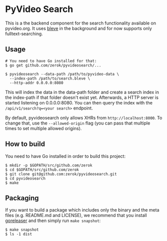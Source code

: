 # PyVideo Search

This is a the backend component for the search functionality available on
pyvideo.org. It uses [bleve][] in the background and for now supports only
fulltext-searching.

## Usage

```
# You need to have Go installed for that:
$ go get github.com/zerok/pyvideosearch/...

$ pyvideosearch --data-path /path/to/pyvideo-data \
  --index-path /path/to/search.bleve \
  --http-addr 0.0.0.0:8080
```

This will index the data in the data-path folder and create a search index
in the index-path if that folder doesn't exist yet. Afterwards, a HTTP server
is started listening on 0.0.0.0:8080. You can then query the index with the
`/api/v1/search?q=<your search>` endpoint.

By default, pyvideosearch only allows XHRs from `http://localhost:8000`. To
change that, use the `--allowed-origin` flag (you can pass that multiple times
to set multiple allowed origins).


## How to build

You need to have Go installed in order to build this project:

```
$ mkdir -p $GOPATH/src/github.com/zerok
$ cd $GOPATH/src/github.com/zerok
$ git clone git@github.com:zerok/pyvideosearch.git
$ cd pyvideosearch
$ make
```


## Packaging

If you want to build a package which includes only the binary and the meta
files (e.g. README.md and LICENSE), we recommend that you install
[goreleaser][] and then simply run `make snapshot`:

```
$ make snapshot
$ ls -1 dist
```

[bleve]: http://www.blevesearch.com/
[goreleaser]: https://github.com/goreleaser/goreleaser